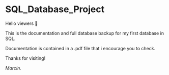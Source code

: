 # SQL_Database_Project

Hello viewers :wave:


This is the documentation and full database backup for my first database in SQL.

Documentation is contained in a .pdf file that i encourage you to check.

Thanks for visiting! 

<i>Marcin.</i>